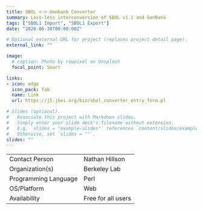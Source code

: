 ```yaml
---
title: SBOL <-> Genbank Converter
summary: Loss-less interconversion of SBOL v1.1 and GenBank
tags: ["SBOL1 Import", "SBOL1 Export"]
date: "2020-06-30T00:00:00Z"

# Optional external URL for project (replaces project detail page).
external_link: ""

image:
  # caption: Photo by rawpixel on Unsplash
  focal_point: Smart

links:
- icon: edge
  icon_pack: fab
  name: Link
  url: https://j5.jbei.org/bin/sbol_converter_entry_form.pl

# Slides (optional).
#   Associate this project with Markdown slides.
#   Simply enter your slide deck's filename without extension.
#   E.g. `slides = "example-slides"` references `content/slides/example-slides.md`.
#   Otherwise, set `slides = ""`.
slides: ""
---
```



| | |
| ---| ---|
| Contact Person | Nathan Hillson |
| Organization(s) | Berkeley Lab |
| Programming Language | Perl |
| OS/Platform | Web |
| Availability | Free for all users |
